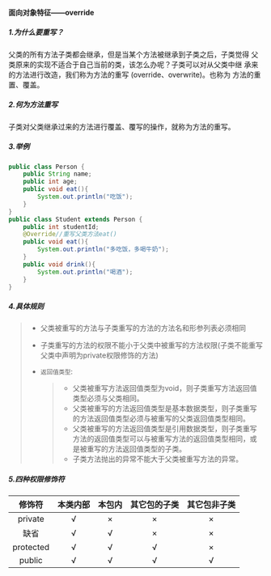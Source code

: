 #### 面向对象特征——override

##### 1.为什么要重写？

父类的所有方法子类都会继承，但是当某个方法被继承到子类之后，子类觉得 父类原来的实现不适合于自己当前的类，该怎么办呢？子类可以对从父类中继 承来的方法进行改造，我们称为方法的重写 (override、overwrite)。也称为 方法的重置、覆盖。

##### 2.何为方法重写

子类对父类继承过来的方法进行覆盖、覆写的操作，就称为方法的重写。

##### 3.举例

```java
public class Person {
    public String name;
    public int age;
    public void eat(){
        System.out.println("吃饭");
    }
}
public class Student extends Person {
    public int studentId;
    @Override//重写父类方法eat()
    public void eat(){
        System.out.println("多吃饭，多喝牛奶");
    }
    public void drink(){
        System.out.println("喝酒");
    }
}
```

##### 4.具体规则

> - 父类被重写的方法与子类重写的方法的方法名和形参列表必须相同
>
> - 子类重写的方法的权限不能小于父类中被重写的方法权限(子类不能重写父类中声明为private权限修饰的方法)
>
> - ```返回值类型```:
>
>   > - 父类被重写方法返回值类型为void，则子类重写方法返回值类型必须与父类相同。
>   > - 父类被重写的方法返回值类型是基本数据类型，则子类重写的方法返回值类型必须与被重写的父类返回值类型相同。
>   > - 父类被重写的方法返回值类型是引用数据类型，则子类重写方法的返回值类型可以与被重写方法的返回值类型相同，或是被重写的方法返回值类型的子类。
>   > - 子类方法抛出的异常不能大于父类被重写方法的异常。

##### 5.四种权限修饰符

|  修饰符   | 本类内部 | 本包内 | 其它包的子类 | 其它包非子类 |
| :-------: | :------: | :----: | :----------: | :----------: |
|  private  |    √     |   ×    |      ×       |      ×       |
|   缺省    |    √     |   √    |      ×       |      ×       |
| protected |    √     |   √    |      √       |      ×       |
|  public   |    √     |   √    |      √       |      √       |

